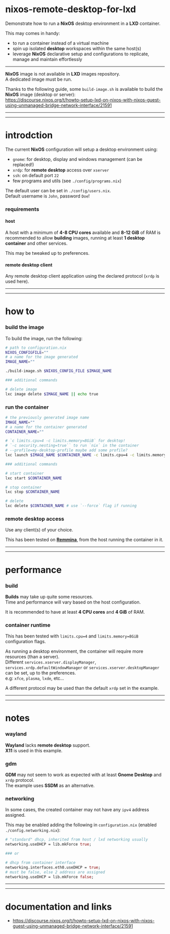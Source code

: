 # nixos-remote-desktop-for-lxd

Demonstrate how to run a **NixOS** desktop environment in a **LXD** container.

This may comes in handy:

- to run a container instead of a virtual machine
- spin up isolated **desktop** workspaces within the same host(s)
- leverage **NixOS** declarative setup and configurations to replicate, manage and maintain effortlessly

---

**NixOS** image is not available in **LXD** images repository.  
A dedicated image must be run.

Thanks to the following guide, some `build-image.sh` is available to build the **NixOS** image (desktop or server):  
https://discourse.nixos.org/t/howto-setup-lxd-on-nixos-with-nixos-guest-using-unmanaged-bridge-network-interface/21591

---

---

# introdction

The current **NixOS** configuration will setup a desktop environment using:

- `gnome`: for desktop, display and windows management (can be replaced!)
- `xrdp`: for **remote desktop** access over `xserver`
- `ssh`: on default port `22`
- few programs and utils (see `./config/programs.nix`)

The default user can be set in `./config/users.nix`.  
Default username is `John`, password `Doe`!

### requirements

#### host

A host with a minimum of **4-8 CPU cores** available and **8-12 GiB** of RAM is recommended to allow **building** images, running at least **1 desktop container** and other services.

This may be tweaked up to preferences.

#### remote desktop client

Any remote desktop client application using the declared protocol (`xrdp` is used here).

---

---

# how to

### build the image

To build the image, run the following:

```sh
# path to configuration.nix
NIXOS_CONFIGFILE=""
# a name for the image generated
IMAGE_NAME=""

./build-image.sh $NIXOS_CONFIG_FILE $IMAGE_NAME

### additional commands

# delete image
lxc image delete $IMAGE_NAME || echo true
```

### run the container

```sh
# the previously generated image name
IMAGE_NAME=""
# a name for the container generated
CONTAINER_NAME=""

# `c limits.cpu=4 -c limits.memory=8GiB` for desktop!
# `-c security.nesting=true`` to run `nix` in the container
# --profile=my-desktop-profile maybe add some profile?
lxc launch $IMAGE_NAME $CONTAINER_NAME -c limits.cpu=4 -c limits.memory=8GiB -c security.nesting=true

### additional commands

# start container
lxc start $CONTAINER_NAME

# stop container
lxc stop $CONTAINER_NAME

# delete
lxc delete $CONTAINER_NAME # use `--force` flag if running
```

### remote desktop access

Use any client(s) of your choice.

This has been tested on [**Remmina**](https://remmina.org/), from the host running the container in it.

---

---

# performance

### build

**Builds** may take up quite some resources.  
Time and performance will vary based on the host configuration.

It is recommended to have at least **4 CPU cores** and **4 GiB** of RAM.

### container runtime

This has been tested with `limits.cpu=4` and `limits.memory=8GiB` configuration flags.

As running a desktop environment, the container will require more resources (than a server).  
Different `services.xserver.displayManager`, `services.xrdp.defaultWindowManager` or `services.xserver.desktopManager` can be set, up to the preferences.  
e.g: `xfce`, `plasma`, `lxde`, etc...

A different protocol may be used than the default `xrdp` set in the example.

---

---

# notes

### wayland

**Wayland** lacks **remote desktop** support.  
**X11** is used in this example.

### gdm

**GDM** may not seem to work as expected with at least **Gnome Desktop** and `xrdp` protocol.  
The example uses **SSDM** as an alternative.

### networking

In some cases, the created container may not have any `ipv4` address assigned.

This may be enabled adding the following in `configuration.nix` (enabled `./config.networking.nix`):

```nix
# "standard" dhcp, inherited from host / lxd networking usually
networking.useDHCP = lib.mkForce true;

### or

# dhcp from container interface
networking.interfaces.eth0.useDHCP = true;
# must be false, else 2 address are assigned
networking.useDHCP = lib.mkForce false;
```

---

---

# documentation and links

- https://discourse.nixos.org/t/howto-setup-lxd-on-nixos-with-nixos-guest-using-unmanaged-bridge-network-interface/21591
